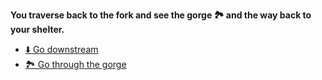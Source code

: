 **You traverse back to the fork and see the gorge 🏞️ and the way back to your shelter.**

- [⬇️ Go downstream](9-1A.md)
- [🏞️ Go through the gorge](9-1B.md)
